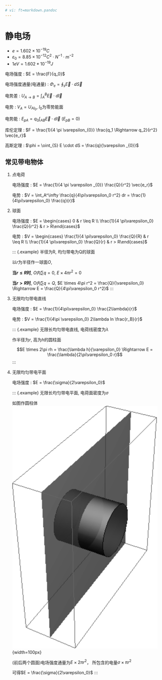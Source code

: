 ```yaml
---
# vi: ft=markdown.pandoc
---
```


# 静电场

* $\mathit{e} = 1.602 \times 10^{-19} C$
* $\varepsilon_{0} = 8.85 \times 10^{-12} C^2 \cdot N^{-1} \cdot m^{-2}$
* $1eV = 1.602 * 10^{-19} J$

电场强度
: $E = \frac{F}{q_0}$

电场强度通量(电通量)
: $\Phi_e = \oint_s \vec{E} \cdot d \vec{S}$

电势差
: $U_{A \rightarrow B} = \int_A^B \vec{E} \cdot d \vec{l}$

电势
: $V_A = U_{Al_0}$, $l_0$为零势能面

电势能 
: $E_{pA} = q_0 \int_{AB} \vec{E} \cdot d \vec{l}\ (E_{pB} = 0)$

库伦定理
: $F = \frac{1}{4 \pi \varepsilon_{0}} \frac{q_1 \Rightarrow q_2}{r^2} \vec{e_r}$

高斯定理
: $\phi = \oint_{S} E \cdot dS = \frac{q}{\varepsilon _{0}}$

## 常见带电物体

1. 点电荷

   电场强度
   : $E = \frac{1}{4 \pi \varepsilon _{0}} \frac{Q}{r^2} \vec{e_r}$

   电势
   : $V = \int_A^\infty \frac{q}{4\pi\varepsilon_0 r^2} dr = \frac{1}{4\pi\varepsilon_0} \frac{q}{r}$

1. 球面

   电场强度
   : $E = \begin{cases} 0 & r \leq R \\ \frac{1}{4 \pi\varepsilon_0} \frac{Q}{r^2} & r > R\end{cases}$

   电势
   : $V = \begin{cases} \frac{1}{4 \pi\varepsilon_0} \frac{Q}{R} & r \leq R \\ \frac{1}{4 \pi\varepsilon_0} \frac{Q}{r} & r > R\end{cases}$

   ::: {.example}
   半径为R, 均匀带电为Q的球面

   以$r$为半径作一球面$O$,

   **当$r \leq R$时**, $O$内$\sum q = 0$, $E \times 4\pi r^2 = 0$

   **当$r > R$时**, O内$\sum q = Q$, $E \times 4\pi r^2 = \frac{Q}{\varepsilon_0} \Rightarrow E = \frac{Q}{4\pi\varepsilon_0 r^2}$
   :::

1. 无限均匀带电直线

   电场强度
   : $E = \frac{1}{4\pi\varepsilon_0} \frac{2\lambda}{r}$

   电势
   : $V = \frac{1}{4\pi \varepsilon_0} 2\lambda ln \frac{r_B}{r}$

   ::: {.example}
   无限长均匀带电直线, 电荷线密度为$\lambda$

   作半径为$r$, 高为$h$的圆柱面

   $$E \times 2\pi rh = \frac{\lambda h}{\varepsilon_0} \Rightarrow E = \frac{\lambda}{2\pi\varepsilon_0 r}$$
   :::

1. 无限均匀带电平面

   电场强度
   : $E = \frac{\sigma}{2\varepsilon_0}$

   ::: {.example}
   无限长均匀带电平面, 电荷面密度为$\sigma$

   如图作圆柱体 \
   ![](./images/electrostatic-field/surface.svg){width=100px}

   (前后两个圆面)电场强度通量为$E \times 2 \pi r^2$，
   所包含的电量$\sigma \times \pi r^2$

   可得$E = \frac{\sigma}{2\varepsilon_0}$
   :::
